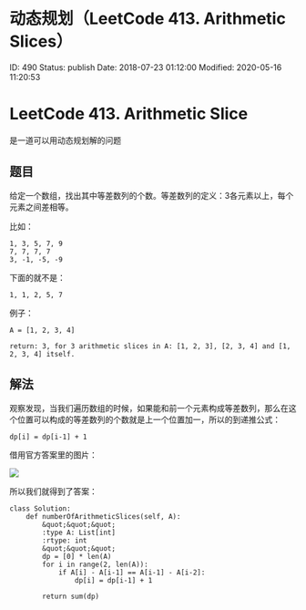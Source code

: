 # 动态规划（LeetCode 413. Arithmetic Slices）


ID: 490
Status: publish
Date: 2018-07-23 01:12:00
Modified: 2020-05-16 11:20:53


# LeetCode 413. Arithmetic Slice

是一道可以用动态规划解的问题

## 题目

给定一个数组，找出其中等差数列的个数。等差数列的定义：3各元素以上，每个元素之间差相等。

比如：

```
1, 3, 5, 7, 9
7, 7, 7, 7
3, -1, -5, -9
```
下面的就不是：

```
1, 1, 2, 5, 7
```

例子：

```
A = [1, 2, 3, 4]

return: 3, for 3 arithmetic slices in A: [1, 2, 3], [2, 3, 4] and [1, 2, 3, 4] itself.
```

## 解法

观察发现，当我们遍历数组的时候，如果能和前一个元素构成等差数列，那么在这个位置可以构成的等差数列的个数就是上一个位置加一，所以的到递推公式：

```
dp[i] = dp[i-1] + 1
```

借用官方答案里的图片：

![](https://ws4.sinaimg.cn/large/006tNc79ly1ftjiweuvyaj317m0homzj.jpg)


所以我们就得到了答案：

```
class Solution:
    def numberOfArithmeticSlices(self, A):
        &quot;&quot;&quot;
        :type A: List[int]
        :rtype: int
        &quot;&quot;&quot;
        dp = [0] * len(A)
        for i in range(2, len(A)):
            if A[i] - A[i-1] == A[i-1] - A[i-2]:
                dp[i] = dp[i-1] + 1

        return sum(dp)
```